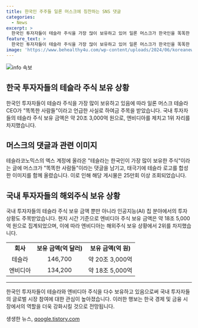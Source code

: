 ```yaml
---
title: 한국인 주주들 일론 머스크에 칭찬하는 SNS 댓글
categories:
  - News
excerpt: >
  한국인 투자자들이 테슬라 주식을 가장 많이 보유하고 있어 일론 머스크가 한국인을 똑똑한 사람들이라고 칭찬한 사례가 화제다. 테슬라 소식을 전하는 SNS 테슬라코노믹스 계정에 일론 머스크가 한국인을 칭찬하는 댓글을 올리자, 해당 게시물은 조회수 25만회를 기록했고, 국내 투자자들의 테슬라 주식 보유액은 20조 3,000억 원으로 집계돼 엔비디아를 제쳐 하위권으로 밀었다.
feature_text: >
  한국인 투자자들이 테슬라 주식을 가장 많이 보유하고 있어 일론 머스크가 한국인을 똑똑한 사람들이라고 칭찬한 사례가 화제다. 테슬라 소식을 전하는 SNS 테슬라코노믹스 계정에 일론 머스크가 한국인을 칭찬하는 댓글을 올리자, 해당 게시물은 조회수 25만회를 기록했고, 국내 투자자들의 테슬라 주식 보유액은 20조 3,000억 원으로 집계돼 엔비디아를 제쳐 하위권으로 밀었다.
image: 'https://www.behealthy4u.com/wp-content/uploads/2024/06/koreanews.jpg'
---
```


<p><img src="https://www.behealthy4u.com/wp-content/uploads/2024/06/koreanews.jpg" alt="info 속보" /></p>

<h2 data-ke-size="size26">한국 투자자들의 테슬라 주식 보유 상황</h2>

<p data-ke-size="size16">한국인 투자자들이 테슬라 주식을 가장 많이 보유하고 있음에 따라 일론 머스크 테슬라 CEO가 "똑똑한 사람들"이라고 언급한 사실로 하여금 주목을 받았습니다. 국내 투자자들의 테슬라 주식 보유 금액은 약 20조 3,000억 원으로, 엔비디아를 제치고 1위 자리를 차지했습니다.</p>

<h2 data-ke-size="size26">머스크의 댓글과 관련 이미지</h2>

<p data-ke-size="size16">테슬라코노믹스의 엑스 계정에 올라온 "테슬라는 한국인이 가장 많이 보유한 주식"이라는 글에 머스크가 "똑똑한 사람들"이라는 댓글을 남기고, 태극기에 테슬라 로고를 합성한 이미지를 함께 올렸습니다. 이로 인해 해당 게시물은 25만회 이상 조회되었습니다.</p>

<h2 data-ke-size="size26">국내 투자자들의 해외주식 보유 상황</h2>

<p data-ke-size="size16">국내 투자자들의 테슬라 주식 보유 금액 뿐만 아니라 인공지능(AI) 칩 분야에서의 투자 상황도 주목받았습니다. 현지 시간 기준으로 엔비디아 주식 보유 금액은 약 18조 5,000억 원으로 집계되었으며, 이에 따라 엔비디아는 해외주식 보유 상황에서 2위를 차지했습니다.</p>

<table>
<tbody>
<tr>
<td style="text-align: center; height: 17px;"><b>회사</b></td>
<td style="text-align: center; height: 17px;"><b>보유 금액(억 달러)</b></td>
<td style="text-align: center; height: 17px;"><b>보유 금액(억 원)</b></td>
</tr>
<tr>
<td style="text-align: center; height: 17px;">테슬라</td>
<td style="text-align: center; height: 17px;">146,700</td>
<td style="text-align: center; height: 17px;">약 20조 3,000억</td>
</tr>
<tr>
<td style="text-align: center; height: 17px;">엔비디아</td>
<td style="text-align: center; height: 17px;">134,200</td>
<td style="text-align: center; height: 17px;">약 18조 5,000억</td>
</tr>
</tbody>
</table>

<hr>

<p data-ke-size="size16">한국인 투자자들이 테슬라와 엔비디아 주식을 다수 보유하고 있음으로써 국내 투자자들의 글로벌 시장 참여에 대한 관심이 높아졌습니다. 이러한 행보는 한국 경제 및 금융 시장에서의 역할을 더욱 강화시킬 것으로 전망됩니다.</p>
생생한 뉴스, <a href="https://qoogle.tistory.com" rel="dofollow">qoogle.tistory.com</a>


